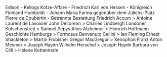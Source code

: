 Edison - Kellogs
Kotze-Affäre - Friedrich Karl von Hessen - Königreich Finnland
Humboldt - Johann Maria Farina gegenüber dem Jülichs-Platz
Pierre de Coubertin - Getrennte Bestattung
Friedrich Accum > Antoine Laurent de Lavoisier
John DeLorean > Charles Lindbergh
Londoner Kutschenstreit > Samuel Pepys
Alois Alzheimer > Heinrich Hoffmann
Geschichte Hamburgs > Formosus
Benvenuto Cellini > Ian Fleming
Ernest Shackleton > Martin Frobisher
Gregor MacGregor > Xenophon
Franz Anton Mesmer > Joseph Haydn
Wilhelm Herschel > Joseph Haydn
Barbara von Cilli > Helene Kottannerin